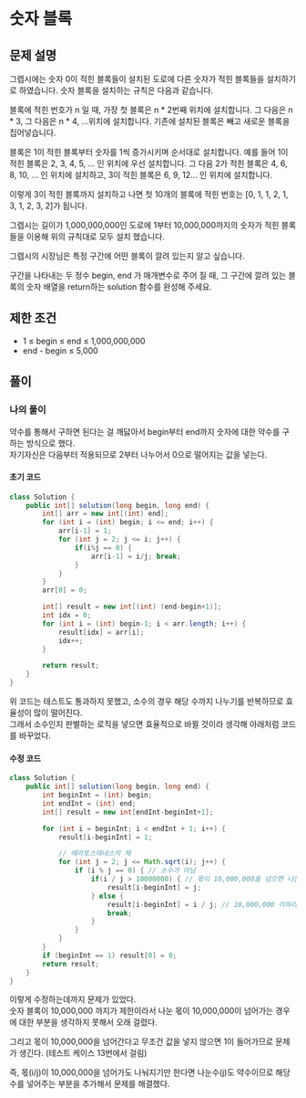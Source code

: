 # 숫자 블록
## 문제 설명
그렙시에는 숫자 0이 적힌 블록들이 설치된 도로에 다른 숫자가 적힌 블록들을 설치하기로 하였습니다. 숫자 블록을 설치하는 규칙은 다음과 같습니다.

블록에 적힌 번호가 n 일 때, 가장 첫 블록은 n * 2번째 위치에 설치합니다. 그 다음은 n * 3, 그 다음은 n * 4, ...위치에 설치합니다. 기존에 설치된 블록은 빼고 새로운 블록을 집어넣습니다.

블록은 1이 적힌 블록부터 숫자를 1씩 증가시키며 순서대로 설치합니다. 예를 들어 1이 적힌 블록은 2, 3, 4, 5, ... 인 위치에 우선 설치합니다. 그 다음 2가 적힌 블록은 4, 6, 8, 10, ... 인 위치에 설치하고, 3이 적힌 블록은 6, 9, 12... 인 위치에 설치합니다.

이렇게 3이 적힌 블록까지 설치하고 나면 첫 10개의 블록에 적힌 번호는 [0, 1, 1, 2, 1, 3, 1, 2, 3, 2]가 됩니다.

그렙시는 길이가 1,000,000,000인 도로에 1부터 10,000,000까지의 숫자가 적힌 블록들을 이용해 위의 규칙대로 모두 설치 했습니다.

그렙시의 시장님은 특정 구간에 어떤 블록이 깔려 있는지 알고 싶습니다.

구간을 나타내는 두 정수 begin, end 가 매개변수로 주어 질 때, 그 구간에 깔려 있는 블록의 숫자 배열을 return하는 solution 함수를 완성해 주세요.

## 제한 조건
* 1 ≤ begin ≤ end ≤ 1,000,000,000
* end - begin ≤ 5,000

## 풀이
### 나의 풀이
약수를 통해서 구하면 된다는 걸 깨닳아서 begin부터 end까지 숫자에 대한 약수를 구하는 방식으로 했다.  
자기자신은 다음부터 적용되므로 2부터 나누어서 0으로 떨어지는 값을 넣는다.

#### 초기 코드
```java
class Solution {
    public int[] solution(long begin, long end) {
        int[] arr = new int[(int) end];
        for (int i = (int) begin; i <= end; i++) {
            arr[i-1] = 1;
            for (int j = 2; j <= i; j++) {
                if(i%j == 0) {
                    arr[i-1] = i/j; break;
                }
            }
        }
        arr[0] = 0;

        int[] result = new int[(int) (end-begin+1)];
        int idx = 0;
        for (int i = (int) begin-1; i < arr.length; i++) {
            result[idx] = arr[i];
            idx++;
        }

        return result;
    }
}
```

위 코드는 테스트도 통과하지 못했고, 소수의 경우 해당 수까지 나누기를 반복하므로 효율성이 많이 떨어진다.  
그래서 소수인지 판별하는 로직을 넣으면 효율적으로 바뀔 것이라 생각해 아래처럼 코드를 바꾸었다.
#### 수정 코드
```java
class Solution {
    public int[] solution(long begin, long end) {
        int beginInt = (int) begin;
        int endInt = (int) end;
        int[] result = new int[endInt-beginInt+1];

        for (int i = beginInt; i < endInt + 1; i++) {
            result[i-beginInt] = 1;

            // 에라토스테네스의 체
            for (int j = 2; j <= Math.sqrt(i); j++) {
                if (i % j == 0) { // 소수가 아님
                    if(i / j > 10000000) { // 몫이 10,000,000을 넘으면 나눈 숫자를 대입
                        result[i-beginInt] = j;
                    } else {
                        result[i-beginInt] = i / j; // 10,000,000 이하라면 나눈 몫을 대입
                        break;
                    }
                }
            }
        }
        if (beginInt == 1) result[0] = 0;
        return result;
    }
}
```
이렇게 수정하는데까지 문제가 있었다.  
숫자 블록이 10,000,000 까지가 제한이라서 나눈 몫이 10,000,000이 넘어가는 경우에 대한 부분을 생각하지 못해서 오래 걸렸다.  

그리고 몫이 10,000,000을 넘어간다고 무조건 값을 넣지 않으면 1이 들어가므로 문제가 생긴다. (테스트 케이스 13번에서 걸림)  

즉, 몫(i/j)이 10,000,000을 넘어가도 나눠지기만 한다면 나눈수(j)도 약수이므로 해당 수를 넣어주는 부분을 추가해서 문제를 해결했다.